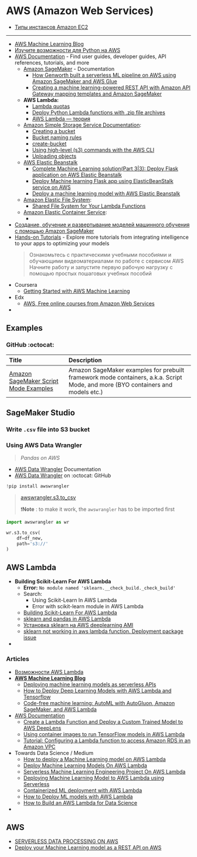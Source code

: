 # AWS (Amazon Web Services)

- [Типы инстансов Amazon EC2](https://aws.amazon.com/ru/ec2/instance-types/)

-------------------

- [AWS Machine Learning Blog](https://aws.amazon.com/ru/blogs/machine-learning/)
- [Изучите возможности для Python на AWS](https://aws.amazon.com/ru/developer/language/python/)
- [AWS Documentation](https://docs.aws.amazon.com/index.html) - Find user guides, developer guides, API references, tutorials, and more
  - [Amazon SageMaker](https://docs.aws.amazon.com/sagemaker/index.html) - Documentation
    - [How Genworth built a serverless ML pipeline on AWS using Amazon SageMaker and AWS Glue](https://aws.amazon.com/ru/blogs/machine-learning/how-genworth-built-a-serverless-ml-pipeline-on-aws-using-amazon-sagemaker-and-aws-glue/)
    - [Creating a machine learning-powered REST API with Amazon API Gateway mapping templates and Amazon SageMaker](https://aws.amazon.com/ru/blogs/machine-learning/creating-a-machine-learning-powered-rest-api-with-amazon-api-gateway-mapping-templates-and-amazon-sagemaker/)
  - **AWS Lambda:**
    - [Lambda quotas](https://docs.aws.amazon.com/lambda/latest/dg/gettingstarted-limits.html)
    - [Deploy Python Lambda functions with .zip file archives](https://docs.aws.amazon.com/lambda/latest/dg/python-package.html)
    - [AWS Lambda — теория](https://habr.com/ru/post/457100/)
  - [Amazon Simple Storage Service Documentation](https://docs.aws.amazon.com/s3/index.html):
    - [Creating a bucket](https://docs.aws.amazon.com/AmazonS3/latest/userguide/create-bucket-overview.html)
    - [Bucket naming rules](https://docs.aws.amazon.com/AmazonS3/latest/userguide/bucketnamingrules.html)
    - [create-bucket](https://docs.aws.amazon.com/cli/latest/reference/s3api/create-bucket.html)
    - [Using high-level (s3) commands with the AWS CLI](https://docs.aws.amazon.com/cli/latest/userguide/cli-services-s3-commands.html)
    - [Uploading objects](https://docs.aws.amazon.com/AmazonS3/latest/userguide/upload-objects.html)
  - [AWS Elastic Beanstalk](https://aws.amazon.com/ru/elasticbeanstalk/)
    - [Complete Machine Learning solution(Part 3|3): Deploy Flask application on AWS Elastic Beanstalk](https://towardsdatascience.com/complete-machine-learning-solution-part-3-3-deploy-flask-application-on-aws-elastic-beanstalk-a86f127cef0a)
    - [Deploy Machine learning Flask app using ElasticBeanStalk service on AWS](https://medium.com/@skumarr53/deploy-machine-learning-app-using-elasticbeanstalk-service-on-aws-849c89745111)
    - [Deploy a machine learning model with AWS Elastic Beanstalk](https://medium.com/swlh/deploy-a-machine-learning-model-with-aws-elasticbeanstalk-dfcc47b6043e)
  - [Amazon Elastic File System](https://aws.amazon.com/ru/efs/):
    - [Shared File System for Your Lambda Functions](https://aws.amazon.com/ru/blogs/aws/new-a-shared-file-system-for-your-lambda-functions/)
  - [Amazon Elastic Container Service](https://aws.amazon.com/ru/ecs/?nc1=h_ls&whats-new-cards.sort-by=item.additionalFields.postDateTime&whats-new-cards.sort-order=desc&ecs-blogs.sort-by=item.additionalFields.createdDate&ecs-blogs.sort-order=desc):
    - []()
- [Создание, обучение и развертывание моделей машинного обучения с помощью Amazon SageMaker](https://aws.amazon.com/ru/getting-started/hands-on/build-train-deploy-machine-learning-model-sagemaker/?trk=el_a134p000003yWILAA2&trkCampaign=DS_SageMaker_Tutorial&sc_channel=el&sc_campaign=Data_Scientist_Hands-on_Tutorial&sc_outcome=Product_Marketing&sc_geo=mult)
- [Hands-on Tutorials](https://aws.amazon.com/ru/getting-started/hands-on/?awsf.getting-started-category=category%23machine-learning&awsf.getting-started-content-type=content-type%23hands-on&trk=el_a134p000003yWJxAAM&trkCampaign=HandsOn_Tutorials_DS&sc_channel=el&sc_campaign=Hands-On_Tutorials&sc_outcome=Product_Marketing&sc_geo=mult) - Explore more tutorials from integrating intelligence to your apps to optimizing your models
  > Ознакомьтесь с практическими учебными пособиями и обучающими видеоматериалами по работе с сервисом AWS Начните работу и запустите первую рабочую нагрузку с помощью простых пошаговых учебных пособий 
- Coursera
  - [Getting Started with AWS Machine Learning](https://www.coursera.org/learn/aws-machine-learning)
- Edx
  - [AWS, Free online courses from Amazon Web Services](https://www.edx.org/school/aws)
- []()

## Examples

### GitHub :octocat:

| Title | Description |
| :---         |          :--- |
|[Amazon SageMaker Script Mode Examples](https://github.com/aws-samples/amazon-sagemaker-script-mode)|Amazon SageMaker examples for prebuilt framework mode containers, a.k.a. Script Mode, and more (BYO containers and models etc.)|

## SageMaker Studio

### Write `.csv` file into S3 bucket

### Using AWS Data Wrangler

> _Pandas on AWS_

- [AWS Data Wrangler](https://aws-data-wrangler.readthedocs.io/en/stable/index.html) Documentation
- [AWS Data Wrangler](https://github.com/awslabs/aws-data-wrangler) on :octocat: GitHub

```python
!pip install awswrangler
```
> [awswrangler.s3.to_csv](https://aws-data-wrangler.readthedocs.io/en/stable/stubs/awswrangler.s3.to_csv.html)
> 
> ❗**Note** : to make it work, the `awswrangler` has to be imported first

```python
import awswrangler as wr

wr.s3.to_csv(
    df=df_new,
    path='s3://'
)
```

## AWS Lambda

- **Building Scikit-Learn For AWS Lambda**
  - **Error:** `No module named 'sklearn.__check_build._check_build'`
  - Search: 
    - Using Scikit-Learn In AWS Lambda
    - Error with scikit-learn module in AWS Lambda
  - [Building Scikit-Learn For AWS Lambda](https://serverlesscode.com/post/scikitlearn-with-amazon-linux-container/)
  - [sklearn and pandas in AWS Lambda](https://datascience.stackexchange.com/questions/47955/sklearn-and-pandas-in-aws-lambda)
  - [Установка sklearn на AWS deeplearning AMI](https://coderoad.ru/49868348/Установка-sklearn-на-AWS-deeplearning-AMI)
  - [sklearn not working in aws lambda function. Deployment package issue](https://stackoverflow.com/questions/43872989/sklearn-not-working-in-aws-lambda-function-deployment-package-issue)
- 

### Articles

- [Возможности AWS Lambda](https://aws.amazon.com/ru/lambda/features/)
- [**AWS Machine Learning Blog**](https://aws.amazon.com/ru/blogs/machine-learning/)
  - [Deploying machine learning models as serverless APIs](https://aws.amazon.com/ru/blogs/machine-learning/deploying-machine-learning-models-as-serverless-apis/)
  - [How to Deploy Deep Learning Models with AWS Lambda and Tensorflow](https://aws.amazon.com/ru/blogs/machine-learning/how-to-deploy-deep-learning-models-with-aws-lambda-and-tensorflow/)
  - [Code-free machine learning: AutoML with AutoGluon, Amazon SageMaker, and AWS Lambda](https://aws.amazon.com/ru/blogs/machine-learning/code-free-machine-learning-automl-with-autogluon-amazon-sagemaker-and-aws-lambda/)
- [AWS Documentation](https://docs.aws.amazon.com/index.html)
  - [Create a Lambda Function and Deploy a Custom Trained Model to AWS DeepLens](https://docs.aws.amazon.com/deeplens/latest/dg/deeplens-getting-started-create-lambda.html)
  - [Using container images to run TensorFlow models in AWS Lambda](https://aws.amazon.com/ru/blogs/machine-learning/using-container-images-to-run-tensorflow-models-in-aws-lambda/)
  - [Tutorial: Configuring a Lambda function to access Amazon RDS in an Amazon VPC](https://docs.aws.amazon.com/lambda/latest/dg/services-rds-tutorial.html)
- Towards Data Science / Medium
  - [How to deploy a Machine Learning model on AWS Lambda](https://towardsdatascience.com/how-to-deploy-a-machine-learning-model-on-aws-lambda-24c36dcaed20)
  - [Deploy Machine Learning Models On AWS Lambda](https://medium.com/analytics-vidhya/deploy-machine-learning-models-on-aws-lambda-5969b11616bf)
  - [Serverless Machine Learning Engineering Project On AWS Lambda](https://medium.com/swlh/how-to-deploy-your-scikit-learn-model-to-aws-44aabb0efcb4)
  - [Deploying Machine Learning Model to AWS Lambda using Serverless](https://blog.francium.tech/deploying-machine-learning-model-to-aws-lambda-with-serverless-a121a8253901)
  - [Containerized ML deployment with AWS Lambda](https://sejalv.medium.com/containerized-ml-deployment-with-aws-lambda-680540fb92f4)
  - [How to Deploy ML models with AWS Lambda](https://blog.verta.ai/blog/how-to-deploy-ml-models-with-aws-lambda)
  - [How to Build an AWS Lambda for Data Science](https://towardsdatascience.com/how-to-build-an-aws-lambda-for-data-science-cec62deaf0e9)
- 

## AWS

- [SERVERLESS DATA PROCESSING ON AWS](https://data-processing.serverlessworkshops.io)
- [Deploy your Machine Learning model as a REST API on AWS](https://levelup.gitconnected.com/deploy-your-machine-learning-model-as-a-rest-api-on-aws-english-dcb1a0db3110)
